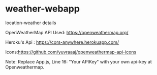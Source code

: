 # weather-webapp
location-weather details

OpenWeatherMap API Used:
https://openweathermap.org/

Heroku's Api :
https://cors-anywhere.herokuapp.com/

Icons:https://github.com/yuvraaaj/openweathermap-api-icons

Note:
Replace App.js, Line 16: "Your APIKey" with your own api-key at Openweathermap.
